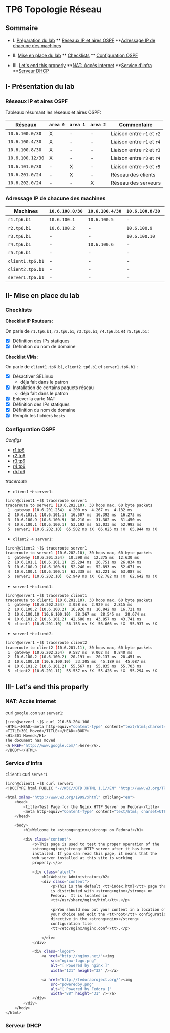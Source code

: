 # TP6 Topologie Réseau

## Sommaire

* I. [Préparation du lab](#i--préparation-du-lab)
    ** [Réseaux IP et aires OSPF](#réseaux-ip-et-aires-ospf)
    **[Adressage IP de chacune des machines](#adressage-ip-de-chacune-des-machines)

* II. [Mise en place du lab](#ii--mise-en-place-du-lab)
    ** [Checklists](#checklists)
    ** [Configuration OSPF](#configuration-ospf)


* III. [Let's end this properly](#iii--lets-end-this-properly)
    **[NAT: Accès internet](#nat-acces-internet)
    **[Service d'infra](#service-d-infra)
    **[Serveur DHCP](#serveur-dhcp)

## I- Présentation du lab

### Réseaux IP et aires OSPF

Tableaux résumant les réseaux et aires OSPF:

Réseaux | `area 0` | `area 1` | `area 2` | Commentaire
--- | --- | --- | --- | ---
`10.6.100.0/30` | X | - | - | Liaison entre `r1` et `r2`
`10.6.100.4/30` | X | - | - | Liaison entre `r1` et `r4`
`10.6.100.8/30` | X | - | - | Liaison entre `r2` et `r3` 
`10.6.100.12/30` | X | - | - | Liaison entre `r3` et `r4`
`10.6.101.0/30` | - | X | - | Liaison entre `r3` et `r5`
`10.6.201.0/24` | - | X | - | Réseau des clients
`10.6.202.0/24` | - | - | X | Réseau des serveurs

### Adressage IP de chacune des machines

Machines | `10.6.100.0/30` | `10.6.100.4/30` | `10.6.100.8/30` | `10.6.100.12/30` | `10.6.101.0/30` | `10.6.201.0/24` | `10.6.202.0/24`
--- | --- | --- | --- | --- | --- | --- | --- 
`r1.tp6.b1` | `10.6.100.1` | `10.6.100.5` | - | - | - | - | `10.6.202.254`
`r2.tp6.b1` | `10.6.100.2` | - |  `10.6.100.9` | - | - | - | -
`r3.tp6.b1` | - | - | `10.6.100.10` | `10.6.100.14` | `10.6.101.1` | - | -
`r4.tp6.b1` | - |  `10.6.100.6` | - | `10.6.100.13` | - | - | -
`r5.tp6.b1` | - | - | - | - |  `10.6.101.2` |  `10.6.201.254` | -
`client1.tp6.b1` | - | - | - | - | - |  `10.6.201.10` | -
`client2.tp6.b1` | - | - | - | - | - |  `10.6.201.11` | -
`server1.tp6.b1` | - | - | - | - | - | - | `10.6.202.10`

## II- Mise en place du lab

### Checklists

**Checklist IP Routeurs:**

On parle de `r1.tp6.b1`, `r2.tp6.b1`, `r3.tp6.b1`, `r4.tp6.b1` et `r5.tp6.b1` :

* [X] Définition des IPs statiques
* [X] Définition du nom de domaine

**Checklist VMs:**

On parle de `client1.tp6.b1`, `client2.tp6.b1` et `server1.tp6.b1` :

* [X] Désactiver SELinux
  * déja fait dans le patron
* [X] Installation de certains paquets réseau
  * déja fait dans le patron
* [X] Enlever la carte NAT
* [X] Définition des IPs statiques
* [X] Définition du nom de domaine
* [X] Remplir les fichiers `hosts`

### Configuration OSPF

*Configs*

* [r1.tp6](./configs/configR1.txt)
* [r2.tp6](./configs/configR2.txt)
* [r3.tp6](./configs/configR3.txt)
* [r4.tp6](./configs/configR4.txt)
* [r5.tp6](./configs/configR5.txt)

*traceroute*

* `client1` -> `server1`:

```bash
[iroh@client1 ~]$ traceroute server1
traceroute to server1 (10.6.202.10), 30 hops max, 60 byte packets
 1  gateway (10.6.201.254)  4.200 ms  4.267 ms  4.132 ms
 2  10.6.101.1 (10.6.101.1)  16.507 ms  16.392 ms  16.273 ms
 3  10.6.100.9 (10.6.100.9)  30.210 ms  31.302 ms  31.450 ms
 4  10.6.100.1 (10.6.100.1)  53.192 ms  53.033 ms  52.992 ms
 5  server1 (10.6.202.10)  65.502 ms !X  66.025 ms !X  65.944 ms !X
 ```

* `client2` -> `server1`:

```bash
[iroh@client2 ~]$ traceroute server1
traceroute to server1 (10.6.202.10), 30 hops max, 60 byte packets
 1  gateway (10.6.201.254)  10.398 ms  12.375 ms  12.630 ms
 2  10.6.101.1 (10.6.101.1)  25.294 ms  26.751 ms  26.834 ms
 3  10.6.100.9 (10.6.100.9)  52.240 ms  52.893 ms  52.671 ms
 4  10.6.100.1 (10.6.100.1)  63.338 ms  63.221 ms  63.087 ms
 5  server1 (10.6.202.10)  62.949 ms !X  62.782 ms !X  62.642 ms !X
```

* `server1` -> `client1`:

```bash
[iroh@server1 ~]$ traceroute client1
traceroute to client1 (10.6.201.10), 30 hops max, 60 byte packets
 1  gateway (10.6.202.254)  3.058 ms  2.929 ms  2.815 ms
 2  10.6.100.2 (10.6.100.2)  16.926 ms  16.842 ms  16.721 ms
 3  10.6.100.10 (10.6.100.10)  28.367 ms  28.545 ms  28.674 ms
 4  10.6.101.2 (10.6.101.2)  42.688 ms  43.857 ms  43.741 ms
 5  client1 (10.6.201.10)  56.153 ms !X  56.066 ms !X  55.937 ms !X
```

* `server1` -> `client2`:

```bash
[iroh@server1 ~]$ traceroute client2
traceroute to client2 (10.6.201.11), 30 hops max, 60 byte packets
 1  gateway (10.6.202.254)  9.587 ms  9.062 ms  8.840 ms
 2  10.6.100.2 (10.6.100.2)  20.191 ms  20.137 ms  20.451 ms
 3  10.6.100.10 (10.6.100.10)  33.305 ms  45.189 ms  45.087 ms
 4  10.6.101.2 (10.6.101.2)  55.567 ms  55.835 ms  55.703 ms
 5  client2 (10.6.201.11)  55.537 ms !X  55.426 ms !X  55.294 ms !X
```

## III- Let's end this properly

### NAT: Accès internet

curl `google.com` sur `server1`:

```bash
[iroh@server1 ~]$ curl 216.58.204.100
<HTML><HEAD><meta http-equiv="content-type" content="text/html;charset=utf-8">
<TITLE>301 Moved</TITLE></HEAD><BODY>
<H1>301 Moved</H1>
The document has moved
<A HREF="http://www.google.com/">here</A>.
</BODY></HTML>
```

### Service d'infra

`client1` curl `server1`

```bash
[iroh@client1 ~]$ curl server1
<!DOCTYPE html PUBLIC "-//W3C//DTD XHTML 1.1//EN" "http://www.w3.org/TR/xhtml11/DTD/xhtml11.dtd">

<html xmlns="http://www.w3.org/1999/xhtml" xml:lang="en">
    <head>
        <title>Test Page for the Nginx HTTP Server on Fedora</title>
        <meta http-equiv="Content-Type" content="text/html; charset=UTF-8" />
    </head>

    <body>
        <h1>Welcome to <strong>nginx</strong> on Fedora!</h1>

        <div class="content">
            <p>This page is used to test the proper operation of the
            <strong>nginx</strong> HTTP server after it has been
            installed. If you can read this page, it means that the
            web server installed at this site is working
            properly.</p>

            <div class="alert">
                <h2>Website Administrator</h2>
                <div class="content">
                    <p>This is the default <tt>index.html</tt> page that
                    is distributed with <strong>nginx</strong> on
                    Fedora.  It is located in
                    <tt>/usr/share/nginx/html</tt>.</p>

                    <p>You should now put your content in a location of
                    your choice and edit the <tt>root</tt> configuration
                    directive in the <strong>nginx</strong>
                    configuration file
                    <tt>/etc/nginx/nginx.conf</tt>.</p>

                </div>
            </div>

            <div class="logos">
                <a href="http://nginx.net/"><img
                    src="nginx-logo.png"
                    alt="[ Powered by nginx ]"
                    width="121" height="32" /></a>

                <a href="http://fedoraproject.org/"><img
                    src="poweredby.png"
                    alt="[ Powered by Fedora ]"
                    width="88" height="31" /></a>
            </div>
        </div>
    </body>
</html>
```

### Serveur DHCP